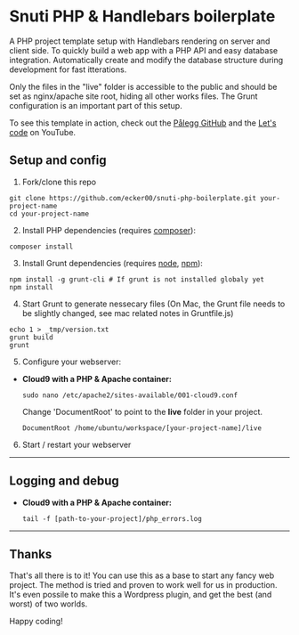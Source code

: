 # Snuti PHP & Handlebars boilerplate

A PHP project template setup with Handlebars rendering on server and client side. To quickly build a web app with a PHP API and easy database integration. Automatically create and modify the database structure during development for fast itterations.

Only the files in the "live" folder is accessible to the public and should be set as nginx/apache site root, hiding all other works files. The Grunt configuration is an important part of this setup.

To see this template in action, check out the [Pålegg GitHub](https://github.com/ecker00/palegg) and the [Let's code]() on YouTube.

## Setup and config

1) Fork/clone this repo
```
git clone https://github.com/ecker00/snuti-php-boilerplate.git your-project-name
cd your-project-name
```

2) Install PHP dependencies (requires [composer](https://getcomposer.org)):
```
composer install
```

3) Install Grunt dependencies (requires [node](https://nodejs.org), [npm](https://www.npmjs.com/get-npm)):
```
npm install -g grunt-cli # If grunt is not installed globaly yet
npm install
```

4) Start Grunt to generate nessecary files (On Mac, the Grunt file needs to be slightly changed, see mac related notes in Gruntfile.js)
```
echo 1 > _tmp/version.txt
grunt build
grunt
```

5) Configure your webserver:

- **Cloud9 with a PHP & Apache container:**
  ```
  sudo nano /etc/apache2/sites-available/001-cloud9.conf
  ```
  Change 'DocumentRoot' to point to the **live** folder in your project.
  ```
  DocumentRoot /home/ubuntu/workspace/[your-project-name]/live
  ```

6) Start / restart your webserver

---

## Logging and debug

- **Cloud9 with a PHP & Apache container:**

  ```
  tail -f [path-to-your-project]/php_errors.log
  ```

---

## Thanks

That's all there is to it! You can use this as a base to start any fancy web project. The method is tried and proven to work well for us in production. It's even possile to make this a Wordpress plugin, and get the best (and worst) of two worlds.

Happy coding!